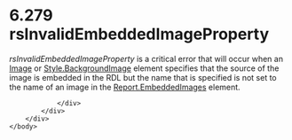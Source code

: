 <html dir="LTR" xmlns:mshelp="http://msdn.microsoft.com/mshelp" xmlns:ddue="http://ddue.schemas.microsoft.com/authoring/2003/5" xmlns:xlink="http://www.w3.org/1999/xlink" xmlns:tool="http://www.microsoft.com/tooltip">
    <head>
        <meta http-equiv="Content-Type" content="text/html; CHARSET=utf-8"></meta>
        <meta name="save" content="history"></meta>
        <title>6.279 rsInvalidEmbeddedImageProperty</title>
        <xml>
            <mshelp:toctitle title="6.279 rsInvalidEmbeddedImageProperty"></mshelp:toctitle>
            <mshelp:rltitle title="[MS-RDL]: rsInvalidEmbeddedImageProperty"></mshelp:rltitle>
            <mshelp:keyword index="A" term="b0c8df94-b180-44d6-a15f-28063b9214a2"></mshelp:keyword>
            <mshelp:attr name="DCSext.ContentType" value="open specification"></mshelp:attr>
            <mshelp:attr name="AssetID" value="b0c8df94-b180-44d6-a15f-28063b9214a2"></mshelp:attr>
            <mshelp:attr name="TopicType" value="kbRef"></mshelp:attr>
            <mshelp:attr name="DCSext.Title" value="[MS-RDL]: rsInvalidEmbeddedImageProperty" />
        </xml>
    </head>
    <body>
        <div id="header">
            <h1 class="heading">6.279 rsInvalidEmbeddedImageProperty</h1>
        </div>
        <div id="mainSection">
            <div id="mainBody">
                <div id="allHistory" class="saveHistory"></div>
                <div id="sectionSection0" class="section" name="collapseableSection">
                    

<p><i>rsInvalidEmbeddedImageProperty</i> is a critical error
that will occur when an <a href="63e1e5ab-7c49-4f62-8dbd-62d85de2b153.md">Image</a>
or <a href="8bdc91cb-ae28-4a68-9115-1c4f68ae04c8.md">Style.BackgroundImage</a>
element specifies that the source of the image is embedded in the RDL but the
name that is specified is not set to the name of an image in the <a href="938d8d55-a83a-47be-a35d-85385d094573.md">Report.EmbeddedImages</a>
element.</p>


                </div>
            </div>
        </div>
    </body>
</html>